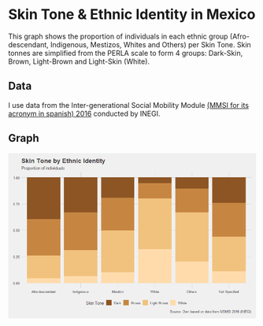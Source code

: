 # Skin Tone & Ethnic Identity in Mexico

This graph shows the proportion of individuals in each ethnic group (Afro-descendant, Indigenous, Mestizos, Whites and Others) per Skin Tone. 
Skin tonnes are simplified from the PERLA scale to form 4 groups: Dark-Skin, Brown, Light-Brown and Light-Skin (White).

## Data

I use data from the Inter-generational Social Mobility Module [(MMSI for its acronym in spanish) 2016](https://www.inegi.org.mx/programas/mmsi/2016/) conducted by INEGI.

## Graph
![Skin Tone by Ethnic Identity (Proportion)](https://github.com/PedroToL/TidyData/blob/main/19-08-2021%20(Ethnic%20Identity%20%26%20Skin%20Tone)/plot.png)
